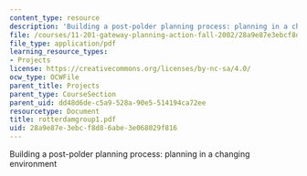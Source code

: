 ```yaml
---
content_type: resource
description: 'Building a post-polder planning process: planning in a changing environment'
file: /courses/11-201-gateway-planning-action-fall-2002/28a9e87e3ebcf8d86abe3e068029f816_rotterdamgroup1.pdf
file_type: application/pdf
learning_resource_types:
- Projects
license: https://creativecommons.org/licenses/by-nc-sa/4.0/
ocw_type: OCWFile
parent_title: Projects
parent_type: CourseSection
parent_uid: dd48d6de-c5a9-528a-90e5-514194ca72ee
resourcetype: Document
title: rotterdamgroup1.pdf
uid: 28a9e87e-3ebc-f8d8-6abe-3e068029f816
---
```

Building a post-polder planning process: planning in a changing environment